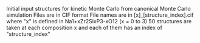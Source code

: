 Initial input structures for kinetic Monte Carlo from canonical Monte Carlo simulation
Files are in CIF format
File names are in [x]_[structure_index].cif where "x" is defined in Na1+xZr2SixP3-xO12 (x = 0 to 3)
50 structures are taken at each composition x and each of them has an index of "structure_index"
